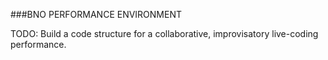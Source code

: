 ###BNO PERFORMANCE ENVIRONMENT

TODO: Build a code structure for a collaborative, improvisatory live-coding performance.
